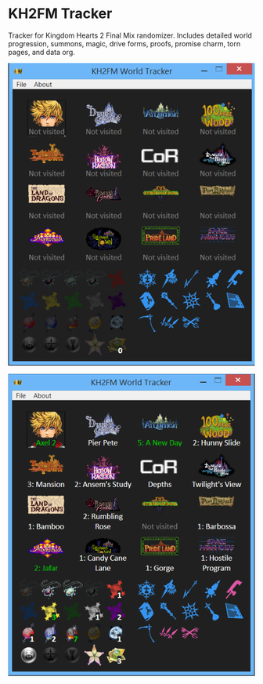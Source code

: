 # KH2FM Tracker
Tracker for Kingdom Hearts 2 Final Mix randomizer. Includes detailed world progression, summons, magic, drive forms, proofs, promise charm, torn pages, and data org.

![](KH2FM%20Randomizer%20Checklist/Resources/Images/tracker1.png)

![](KH2FM%20Randomizer%20Checklist/Resources/Images/tracker2.png)
